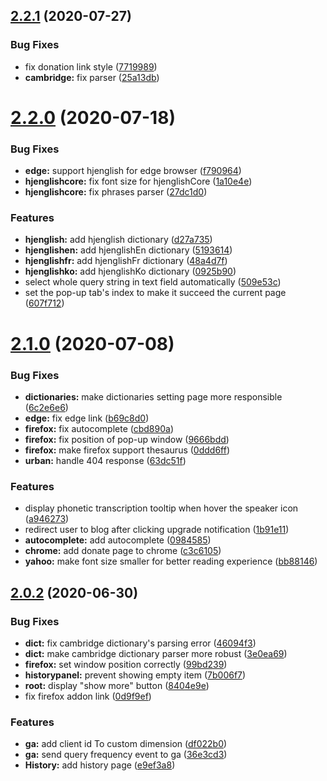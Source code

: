 ## [2.2.1](https://github.com/tonytonyjan/TJDict/compare/v2.2.0...v2.2.1) (2020-07-27)


### Bug Fixes

* fix donation link style ([7719989](https://github.com/tonytonyjan/TJDict/commit/77199890a527212f6f89f7f6c9ebe0bedb0445df))
* **cambridge:** fix parser ([25a13db](https://github.com/tonytonyjan/TJDict/commit/25a13db18f4e20e91235f47ae001efd2d0568070))



# [2.2.0](https://github.com/tonytonyjan/TJDict/compare/v2.1.0...v2.2.0) (2020-07-18)


### Bug Fixes

* **edge:** support hjenglish for edge browser ([f790964](https://github.com/tonytonyjan/TJDict/commit/f79096481b6d13951be21c450015bae3549b4f83))
* **hjenglishcore:** fix font size for hjenglishCore ([1a10e4e](https://github.com/tonytonyjan/TJDict/commit/1a10e4e12b9cfa0378b8ed66acad889e2f688da6))
* **hjenglishcore:** fix phrases parser ([27dc1d0](https://github.com/tonytonyjan/TJDict/commit/27dc1d054d81189d92ca6a0b86cc4ebfaf48308d))


### Features

* **hjenglish:** add hjenglish dictionary ([d27a735](https://github.com/tonytonyjan/TJDict/commit/d27a7357c5c933e8fe33f07942d6263c04b7b5cb))
* **hjenglishen:** add hjenglishEn dictionary ([5193614](https://github.com/tonytonyjan/TJDict/commit/5193614d778b38688d538246b56a27241bd63943))
* **hjenglishfr:** add hjenglishFr dictionary ([48a4d7f](https://github.com/tonytonyjan/TJDict/commit/48a4d7f849a4c6b63a9a15edca2063f41651f297))
* **hjenglishko:** add hjenglishKo dictionary ([0925b90](https://github.com/tonytonyjan/TJDict/commit/0925b90e467797044f0e2a07328f16d4231956b0))
* select whole query string in text field automatically ([509e53c](https://github.com/tonytonyjan/TJDict/commit/509e53cb1884440dc03c4763bdc01cac2462cad7))
* set the pop-up tab's index to make it succeed the current page ([607f712](https://github.com/tonytonyjan/TJDict/commit/607f712fdd91c5f43bc6fa8d24476c3f8ec38a71))



# [2.1.0](https://github.com/tonytonyjan/TJDict2/compare/v2.0.2...v2.1.0) (2020-07-08)


### Bug Fixes

* **dictionaries:** make dictionaries setting page more responsible ([6c2e6e6](https://github.com/tonytonyjan/TJDict2/commit/6c2e6e6491cf4e569dc08be14900cde1c435a24e))
* **edge:** fix edge link ([b69c8d0](https://github.com/tonytonyjan/TJDict2/commit/b69c8d03a5d96f4d49f2d87ad704f93b4d2bf499))
* **firefox:** fix autocomplete ([cbd890a](https://github.com/tonytonyjan/TJDict2/commit/cbd890ad484deb93fe86de5df7d5a7c4e6a865b7))
* **firefox:** fix position of pop-up window ([9666bdd](https://github.com/tonytonyjan/TJDict2/commit/9666bdd87a6fa8fdcaf07d02dbcd917a09661b42))
* **firefox:** make firefox support thesaurus ([0ddd6ff](https://github.com/tonytonyjan/TJDict2/commit/0ddd6ff6b250466efc57d19b8abf6f72b4db410d))
* **urban:** handle 404 response ([63dc51f](https://github.com/tonytonyjan/TJDict2/commit/63dc51f504f94e6d4101d3bf386c60595a4c444e))


### Features

* display phonetic transcription tooltip when hover the speaker icon ([a946273](https://github.com/tonytonyjan/TJDict2/commit/a946273d81be281b3c6bca8ca068a7caf2c9c931))
* redirect user to blog after clicking upgrade notification ([1b91e11](https://github.com/tonytonyjan/TJDict2/commit/1b91e116ebf336182380a22f81a1aa774a2c7620))
* **autocomplete:** add autocomplete ([0984585](https://github.com/tonytonyjan/TJDict2/commit/0984585be6dcaafed2fca15e262310b6ed0aab27))
* **chrome:** add donate page to chrome ([c3c6105](https://github.com/tonytonyjan/TJDict2/commit/c3c6105129b418790d575208de993fe8f55bbfb4))
* **yahoo:** make font size smaller for better reading experience ([bb88146](https://github.com/tonytonyjan/TJDict2/commit/bb881466e86842be06374ddb88fdd7126428de28))



## [2.0.2](https://github.com/tonytonyjan/TJDict2/compare/v2.0.1...v2.0.2) (2020-06-30)


### Bug Fixes

* **dict:** fix cambridge dictionary's parsing error ([46094f3](https://github.com/tonytonyjan/TJDict2/commit/46094f3ca7410dcfd51854f19e760dd5e6c143f8))
* **dict:** make cambridge dictionary parser more robust ([3e0ea69](https://github.com/tonytonyjan/TJDict2/commit/3e0ea695b47ac83bb68a05c9f99ff201d43f1124))
* **firefox:** set window position correctly ([99bd239](https://github.com/tonytonyjan/TJDict2/commit/99bd2393175b004a1d2443599a0a297ae54317d3))
* **historypanel:** prevent showing empty item ([7b006f7](https://github.com/tonytonyjan/TJDict2/commit/7b006f7ac4ac281e88cc1e2d75e72dedb9cb274a))
* **root:** display "show more" button ([8404e9e](https://github.com/tonytonyjan/TJDict2/commit/8404e9eae1b9b35780d03742b25716816580e224))
* fix firefox addon link ([0d9f9ef](https://github.com/tonytonyjan/TJDict2/commit/0d9f9ef69a6f675e6622c062b51ce8e2eb3441e9))


### Features

* **ga:** add client id To custom dimension ([df022b0](https://github.com/tonytonyjan/TJDict2/commit/df022b08c1df9aea1b9690f9fda618340ff654d5))
* **ga:** send query frequency event to ga ([36e3cd3](https://github.com/tonytonyjan/TJDict2/commit/36e3cd3be48ee8e7b8bbd5dce86559ab17a606f8))
* **History:** add history page ([e9ef3a8](https://github.com/tonytonyjan/TJDict2/commit/e9ef3a83550dc2a5f0a11d56dd6328fe4b29f7aa))



